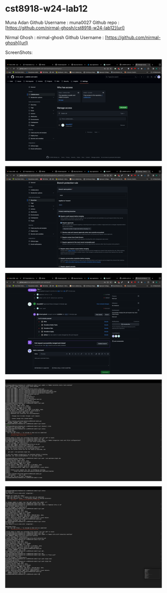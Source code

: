 # cst8918-w24-lab12

Muna Adan
Github Username : muna0027
Github repo : [https://github.com/nirmal-ghosh/cst8918-w24-lab12](url)

Nirmal Ghosh : nirmal-ghosh
Github Username : [https://github.com/nirmal-ghosh](url)



ScreenShots:

![](screenshots/1.png)

![](screenshots/2.png)

![](screenshots/3.png)

![](screenshots/4.png)

![](screenshots/5.png)

